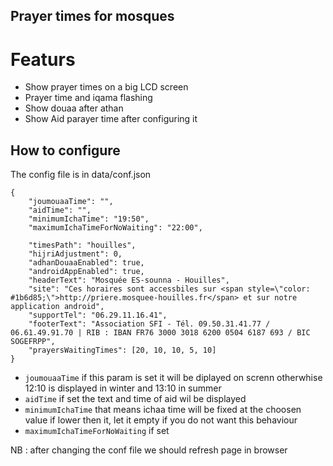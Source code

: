 ## Prayer times for mosques ###

# Featurs

* Show prayer times on a big LCD screen
* Prayer time and iqama flashing
* Show douaa after athan
* Show Aid parayer time after configuring it


## How to configure

The config file is in data/conf.json

```
{
    "joumouaaTime": "",
    "aidTime": "",
    "minimumIchaTime": "19:50",
    "maximumIchaTimeForNoWaiting": "22:00",
    
    "timesPath": "houilles",
    "hijriAdjustment": 0,
    "adhanDouaaEnabled": true,
    "androidAppEnabled": true,
    "headerText": "Mosquée ES-sounna - Houilles",
    "site": "Ces horaires sont accessbiles sur <span style=\"color: #1b6d85;\">http://priere.mosquee-houilles.fr</span> et sur notre application android",
    "supportTel": "06.29.11.16.41",
    "footerText": "Association SFI - Tél. 09.50.31.41.77 / 06.61.49.91.70 | RIB : IBAN FR76 3000 3018 6200 0504 6187 693 / BIC SOGEFRPP",
    "prayersWaitingTimes": [20, 10, 10, 5, 10]
}
```

* `joumouaaTime` if this param is set it will be diplayed on screnn otherwhise 12:10 is displayed in winter and 13:10 in summer
* `aidTime` if set the text and time of aid wil be displayed
* `minimumIchaTime` that means ichaa time will be fixed at the choosen value if lower then it, let it empty if you do not want this behaviour
* `maximumIchaTimeForNoWaiting` if set 


NB : after changing the conf file we should refresh page in browser
